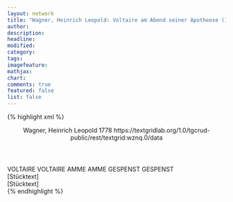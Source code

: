 ```yaml
---
layout: network
title: "Wagner, Heinrich Leopold: Voltaire am Abend seiner Apotheose (1778)"
author:
description:
headline:
modified:
category:
tags:
imagefeature: 
mathjax: 
chart: 
comments: true
featured: false
list: false
---
```

{% highlight xml %}
<?xml-model href="http://raw.githubusercontent.com/DLiNa/project/master/rules/lina.rnc"?><?xml-model href="http://raw.githubusercontent.com/DLiNa/project/master/rules/lina.sch"?>
<play xmlns="http://lina.digital">
  <header>
    <title>Voltaire am Abend seiner Apotheose</title>
    <subtitle/>
    <genretitle/>
    <author>Wagner, Heinrich Leopold</author>
    <date type="print" when="1778">1778</date>
    <date type="premiere"/>
    <date type="written"/>
    <source>https://textgridlab.org/1.0/tgcrud-public/rest/textgrid:wznq.0/data</source>
  </header>
  <personae>
    <character>
      <name>VOLTAIRE</name>
      <alias xml:id="voltaire">
        <name>VOLTAIRE</name>
      </alias>
    </character>
    <character>
      <name>AMME</name>
      <alias xml:id="amme">
        <name>AMME</name>
      </alias>
    </character>
    <character>
      <name>GESPENST</name>
      <alias xml:id="gespenst">
        <name>GESPENST</name>
      </alias>
    </character>
  </personae>
  <text>
    <div>
      <head>[Stücktext]</head>
      <div>
        <head>[Stücktext]</head>
        <sp who="#voltaire">
          <amount n="29" unit="speech_acts"/>
          <amount n="2419" unit="words"/>
          <amount n="15" unit="lines"/>
          <amount n="13422" unit="chars"/>
        </sp>
        <sp who="#amme">
          <amount n="17" unit="speech_acts"/>
          <amount n="2167" unit="words"/>
          <amount n="5" unit="lines"/>
          <amount n="11808" unit="chars"/>
        </sp>
        <sp who="#gespenst">
          <amount n="11" unit="speech_acts"/>
          <amount n="100" unit="words"/>
          <amount n="10" unit="lines"/>
          <amount n="552" unit="chars"/>
        </sp>
      </div>
    </div>
  </text>
</play>
{% endhighlight %}